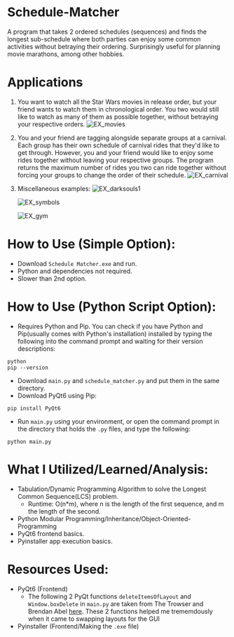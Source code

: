 # Schedule-Matcher

A program that takes 2 ordered schedules (sequences) and finds the longest sub-schedule where both parties can enjoy some common activities without betraying their ordering. Surprisingly useful for planning movie marathons, among other hobbies.

# Applications
1. You want to watch all the Star Wars movies in release order, but your friend wants to watch them in chronological order. You two would still like to watch
   as many of them as possible together, without betraying your respective orders.
   ![EX_movies](https://github.com/user-attachments/assets/4f8b3da9-f945-4cb4-b114-14430c53b943)

2. You and your friend are tagging alongside separate groups at a carnival. Each group has their own schedule of carnival rides that they'd like to get through. 
   However, you and your friend would like to enjoy some rides together without leaving your respective groups. The program returns the maximum number of rides
   you two can ride together without forcing your groups to change the order of their schedule.
   ![EX_carnival](https://github.com/user-attachments/assets/43ed465c-2cdd-40d1-a1e2-d50ecf40a8aa)

3.  Miscellaneous examples:
    ![EX_darksouls1](https://github.com/user-attachments/assets/ab85b547-881e-4b35-9231-8b0c3727209d)

    ![EX_symbols](https://github.com/user-attachments/assets/46f656ad-8e29-4e32-960d-352400c77815)

    ![EX_gym](https://github.com/user-attachments/assets/5c55a828-7d6c-4e79-9b54-09e25c873912)


# How to Use (Simple Option):

* Download `Schedule Matcher.exe` and run.
* Python and dependencies not required.
* Slower than 2nd option.


# How to Use (Python Script Option):

* Requires Python and Pip. You can check if you have Python and Pip(usually comes with Python's installation) installed by typing the following into the command prompt and waiting for their version descriptions:
```
python
pip --version
```
* Download `main.py` and `schedule_matcher.py` and put them in the same directory.
* Download PyQt6 using Pip:
```
pip install PyQt6
```
* Run `main.py` using your environment, or open the command prompt in the directory that holds the `.py` files, and type the following:
```
python main.py
```
# What I Utilized/Learned/Analysis:
* Tabulation/Dynamic Programming Algorithm to solve the Longest Common Sequence(LCS) problem.
   * Runtime: O(n*m), where n is the length of the first sequence, and m the length of the second.  
* Python Modular Programming/Inheritance/Object-Oriented-Programming
* PyQt6 frontend basics.
* Pyinstaller app execution basics.

# Resources Used:
* PyQt6 (Frontend)
   * The following 2 PyQt functions `deleteItemsOfLayout` and `Window.boxDelete` in `main.py` are taken from The Trowser and Brendan          Abel [here](https://stackoverflow.com/questions/37564728/pyqt-how-to-remove-a-layout-from-a-layout). These 2 functions 
      helped me trememdously when it came to swapping layouts for the GUI
* Pyinstaller (Frontend/Making the  `.exe` file)
